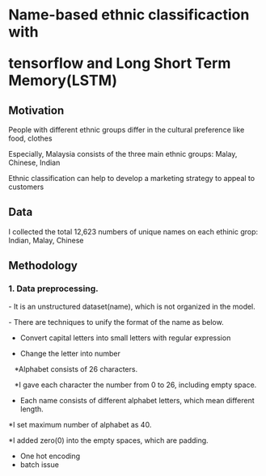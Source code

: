 <h1> Name-based ethnic classificaction with 
<p>tensorflow and Long Short Term Memory(LSTM)</p></h1>

<h2>Motivation</h2>

People with different ethnic groups differ in the cultural preference like food, clothes

Especially, Malaysia consists of the three main ethnic groups: Malay, Chinese, Indian

Ethnic classification can help to develop a marketing strategy to appeal to customers

<h2>Data</h2>

I collected the total 12,623 numbers of unique names on each ethinic grop: Indian, Malay, Chinese


<h2>Methodology</h2>

<h3>1. Data preprocessing.</h3>
<p>- It is an unstructured dataset(name), which is not organized in the model.</p> 
<p>- There are techniques to unify the format of the name as below.</p>

- Convert capital letters into small letters with regular expression

- Change the letter into number
<p>&nbsp;&nbsp;&nbsp;*Alphabet consists of 26 characters.</p>
<p>&nbsp;&nbsp;&nbsp;*I gave each character the number from 0 to 26, including empty space.</p>

- Each name consists of different alphabet letters, which mean different length.
<p>*I set maximum number of alphabet as 40.</p> 
<p>*I added zero(0) into the empty spaces, which are padding.</p>  

- One hot encoding
- batch issue

